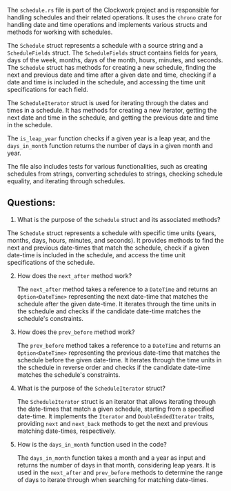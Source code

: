 The `schedule.rs` file is part of the Clockwork project and is responsible for handling schedules and their related operations. It uses the `chrono` crate for handling date and time operations and implements various structs and methods for working with schedules.

The `Schedule` struct represents a schedule with a source string and a `ScheduleFields` struct. The `ScheduleFields` struct contains fields for years, days of the week, months, days of the month, hours, minutes, and seconds. The `Schedule` struct has methods for creating a new schedule, finding the next and previous date and time after a given date and time, checking if a date and time is included in the schedule, and accessing the time unit specifications for each field.

The `ScheduleIterator` struct is used for iterating through the dates and times in a schedule. It has methods for creating a new iterator, getting the next date and time in the schedule, and getting the previous date and time in the schedule.

The `is_leap_year` function checks if a given year is a leap year, and the `days_in_month` function returns the number of days in a given month and year.

The file also includes tests for various functionalities, such as creating schedules from strings, converting schedules to strings, checking schedule equality, and iterating through schedules.

## Questions:

1.  What is the purpose of the `Schedule` struct and its associated methods?

The `Schedule` struct represents a schedule with specific time units (years, months, days, hours, minutes, and seconds). It provides methods to find the next and previous date-times that match the schedule, check if a given date-time is included in the schedule, and access the time unit specifications of the schedule.

2. How does the `next_after` method work?

   The `next_after` method takes a reference to a `DateTime` and returns an `Option<DateTime>` representing the next date-time that matches the schedule after the given date-time. It iterates through the time units in the schedule and checks if the candidate date-time matches the schedule's constraints.

3. How does the `prev_before` method work?

   The `prev_before` method takes a reference to a `DateTime` and returns an `Option<DateTime>` representing the previous date-time that matches the schedule before the given date-time. It iterates through the time units in the schedule in reverse order and checks if the candidate date-time matches the schedule's constraints.

4. What is the purpose of the `ScheduleIterator` struct?

   The `ScheduleIterator` struct is an iterator that allows iterating through the date-times that match a given schedule, starting from a specified date-time. It implements the `Iterator` and `DoubleEndedIterator` traits, providing `next` and `next_back` methods to get the next and previous matching date-times, respectively.

5. How is the `days_in_month` function used in the code?

   The `days_in_month` function takes a month and a year as input and returns the number of days in that month, considering leap years. It is used in the `next_after` and `prev_before` methods to determine the range of days to iterate through when searching for matching date-times.
